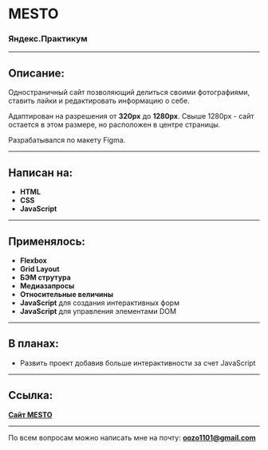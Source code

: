 # MESTO

 ### Яндекс.Практикум



---

## Описание:

Одностраничный сайт позволяющий делиться своими фотографиями, ставить лайки и редактировать информацию о себе.

 Адаптирован на разрешения от **320px** до **1280px**.
 Свыше 1280px - сайт остается в этом размере, но расположен в центре страницы.

 Разрабатывался по макету Figma.

 ---



## Написан на:

+ **HTML**
+ **CSS**
+ **JavaScript**



---

## Применялось:

+ **Flexbox**
+ **Grid Layout**
+ **БЭМ струтура**
+ **Медиазапросы**
+ **Относительные величины**
+ **JavaScript** для создания интерактивных форм
+ **JavaScript** для управления элементами DOM


---

## В планах:

+ Развить проект добавив больше интерактивности за счет JavaScript


---

## Ссылка:


[**Сайт MESTO**](https://oozodozo.github.io/mesto/)

---

 По всем вопросам можно написать мне на почту:
 **<oozo1101@gmail.com>**
